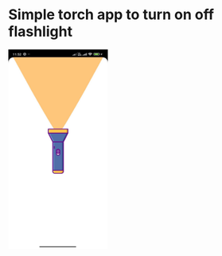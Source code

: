 # Simple torch app to turn on off flashlight


<img src="https://raw.githubusercontent.com/enggAkash/torch/refs/heads/master/app/src/main/res/drawable/app_screenshot.jpg" width="200" height="400" alt="App Screenshot">
